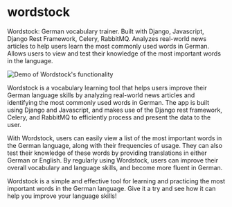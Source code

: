 # wordstock
Wordstock: German vocabulary trainer. Built with Django, Javascript, Django Rest Framework, Celery, RabbitMQ. Analyzes real-world news articles to help users learn the most commonly used words in German. Allows users to view and test their knowledge of the most important words in the language.

![Demo of Wordstock's functionality](https://media.giphy.com/media/GvFI1Sg2rnV6ZnwICX/giphy.gif)

Wordstock is a vocabulary learning tool that helps users improve their German language skills by analyzing real-world news articles and identifying the most commonly used words in German. The app is built using Django and Javascript, and makes use of the Django rest framework, Celery, and RabbitMQ to efficiently process and present the data to the user.

With Wordstock, users can easily view a list of the most important words in the German language, along with their frequencies of usage. They can also test their knowledge of these words by providing translations in either German or English. By regularly using Wordstock, users can improve their overall vocabulary and language skills, and become more fluent in German.

Wordstock is a simple and effective tool for learning and practicing the most important words in the German language. Give it a try and see how it can help you improve your language skills!
